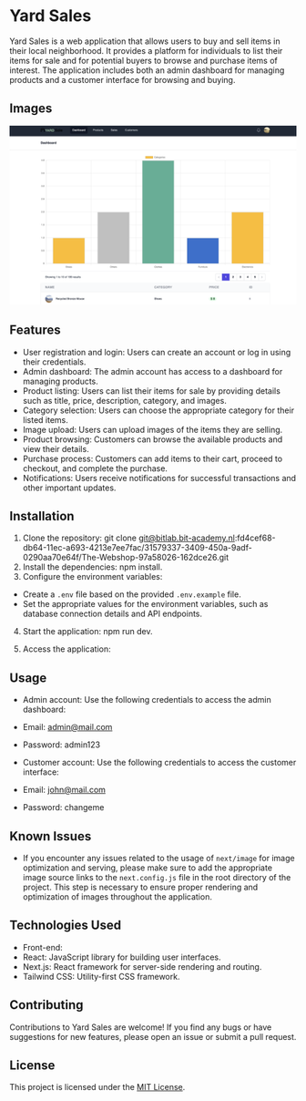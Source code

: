 # Yard Sales

Yard Sales is a web application that allows users to buy and sell items in their
local neighborhood. It provides a platform for individuals to list their items
for sale and for potential buyers to browse and purchase items of interest. The
application includes both an admin dashboard for managing products and a
customer interface for browsing and buying.

## Images

![Alt Text](./src/assets/projectImg/admin.png)

## Features

-   User registration and login: Users can create an account or log in using their
    credentials.
-   Admin dashboard: The admin account has access to a dashboard for managing
    products.
-   Product listing: Users can list their items for sale by providing details such
    as title, price, description, category, and images.
-   Category selection: Users can choose the appropriate category for their listed
    items.
-   Image upload: Users can upload images of the items they are selling.
-   Product browsing: Customers can browse the available products and view their
    details.
-   Purchase process: Customers can add items to their cart, proceed to checkout,
    and complete the purchase.
-   Notifications: Users receive notifications for successful transactions and
    other important updates.

## Installation

1. Clone the repository: git clone
   git@bitlab.bit-academy.nl:fd4cef68-db64-11ec-a693-4213e7ee7fac/31579337-3409-450a-9adf-0290aa70e64f/The-Webshop-97a58026-162dce26.git
2. Install the dependencies: npm install.
3. Configure the environment variables:

-   Create a `.env` file based on the provided `.env.example` file.
-   Set the appropriate values for the environment variables, such as database
    connection details and API endpoints.

4. Start the application: npm run dev.

5. Access the application:

## Usage

-   Admin account: Use the following credentials to access the admin dashboard:
-   Email: admin@mail.com
-   Password: admin123

-   Customer account: Use the following credentials to access the customer
    interface:
-   Email: john@mail.com
-   Password: changeme

## Known Issues

- If you encounter any issues related to the usage of `next/image` for image optimization and serving, please make sure to add the appropriate image source links to the `next.config.js` file in the root directory of the project. This step is necessary to ensure proper rendering and optimization of images throughout the application.


## Technologies Used

-   Front-end:
-   React: JavaScript library for building user interfaces.
-   Next.js: React framework for server-side rendering and routing.
-   Tailwind CSS: Utility-first CSS framework.
<!-- -   Back-end: -->
<!-- -   Node.js: JavaScript runtime for executing server-side code. -->
<!-- -   Express: Web application framework for Node.js. -->
<!-- -   MongoDB: NoSQL database for storing application data. -->
<!-- -   Authentication and Authorization: -->
<!-- -   JSON Web Tokens (JWT): Authentication method for secure communication between -->
<!--     client and server. -->
<!-- -   bcrypt: Password hashing library for secure storage of user passwords. -->

## Contributing

Contributions to Yard Sales are welcome! If you find any bugs or have
suggestions for new features, please open an issue or submit a pull request.

## License

This project is licensed under the
[MIT License](https://opensource.org/licenses/MIT).
